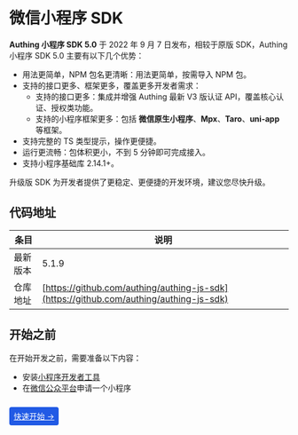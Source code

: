 # 微信小程序 SDK

**Authing 小程序 SDK 5.0** 于 2022 年 9 月 7 日发布，相较于原版 SDK，Authing 小程序 SDK 5.0 主要有以下几个优势：

- 用法更简单，NPM 包名更清晰：用法更简单，按需导入 NPM 包。
- 支持的接口更多、框架更多，覆盖更多开发者需求：
  - 支持的接口更多：集成并增强 Authing 最新 V3 版认证 API，覆盖核心认证、授权类功能。
  - 支持的小程序框架更多：包括 **微信原生小程序**、**Mpx**、**Taro**、**uni-app** 等框架。
- 支持完整的 TS 类型提示，操作更便捷。
- 运行更流畅：包体积更小，不到 5 分钟即可完成接入。
- 支持小程序基础库 2.14.1+。

升级版 SDK 为开发者提供了更稳定、更便捷的开发环境，建议您尽快升级。

## 代码地址

|条目|说明|
|-----|----|
|最新版本|5.1.9|
|仓库地址|[https://github.com/authing/authing-js-sdk](https://github.com/authing/authing-js-sdk)|

## 开始之前

在开始开发之前，需要准备以下内容：

- 安装[小程序开发者工具](https://developers.weixin.qq.com/miniprogram/dev/devtools/download.html)
- 在[微信公众平台](https://mp.weixin.qq.com/)申请一个小程序

<br>

<span style="background-color: #215ae5; a:link:color:#FFF; padding:8px; border-radius: 4px;">
  <a href="./quick.html" style="color:#FFF;">快速开始 →</a>
</span>
